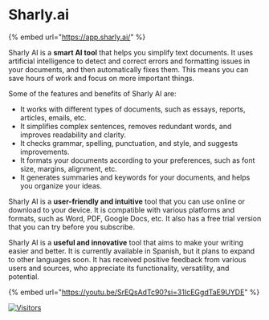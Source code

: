 # Sharly.ai

{% embed url="https://app.sharly.ai/" %}

Sharly AI is a **smart AI tool** that helps you simplify text documents. It uses artificial intelligence to detect and correct errors and formatting issues in your documents, and then automatically fixes them. This means you can save hours of work and focus on more important things.

Some of the features and benefits of Sharly AI are:

* It works with different types of documents, such as essays, reports, articles, emails, etc.
* It simplifies complex sentences, removes redundant words, and improves readability and clarity.
* It checks grammar, spelling, punctuation, and style, and suggests improvements.
* It formats your documents according to your preferences, such as font size, margins, alignment, etc.
* It generates summaries and keywords for your documents, and helps you organize your ideas.

Sharly AI is a **user-friendly and intuitive** tool that you can use online or download to your device. It is compatible with various platforms and formats, such as Word, PDF, Google Docs, etc. It also has a free trial version that you can try before you subscribe.

Sharly AI is a **useful and innovative** tool that aims to make your writing easier and better. It is currently available in Spanish, but it plans to expand to other languages soon. It has received positive feedback from various users and sources, who appreciate its functionality, versatility, and potential.

{% embed url="https://youtu.be/SrEQsAdTc90?si=31IcEGgdTaE9UYDE" %}

[![Visitors](https://api.visitorbadge.io/api/visitors?path=https%3A%2F%2Fgithub.com%2Fdrshahizan\&labelColor=%23697689\&countColor=%23555555\&style=plastic)](https://visitorbadge.io/status?path=https%3A%2F%2Fgithub.com%2Fdrshahizan)
